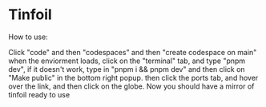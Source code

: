 # Tinfoil
How to use:

Click "code" and then "codespaces" and then "create codespace on main" when the enviorment loads, click on the "terminal" tab, and type "pnpm dev", if it doesn't work, type in "pnpm i && pnpm dev" and then click on "Make public" in the bottom right popup. then click the ports tab, and hover over the link, and then click on the globe. Now you should have a mirror of tinfoil ready to use
